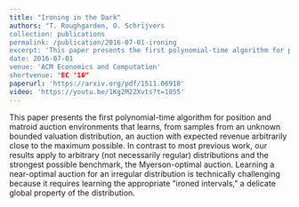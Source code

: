 ```yaml
---
title: "Ironing in the Dark"
authors: "T. Roughgarden, O. Schrijvers
collection: publications
permalink: /publication/2016-07-01-ironing
excerpt: 'This paper presents the first polynomial-time algorithm for position and matroid auction environments that learns, from samples from an unknown bounded valuation distribution, an auction with expected revenue arbitrarily close to the maximum possible.'
date: 2016-07-01
venue: 'ACM Economics and Computation'
shortvenue: "EC '16"
paperurl: 'https://arxiv.org/pdf/1511.06918'
video: 'https://youtu.be/1Kg2M22Xvts?t=1855'
---
```


This paper presents the first polynomial-time algorithm for position and matroid auction environments that learns, from samples from an unknown bounded valuation distribution, an auction with expected revenue arbitrarily close to the maximum possible. In contrast to most previous work, our results apply to arbitrary (not necessarily regular) distributions and the strongest possible benchmark, the Myerson-optimal auction. Learning a near-optimal auction for an irregular distribution is technically challenging because it requires learning the appropriate "ironed intervals," a delicate global property of the distribution.
